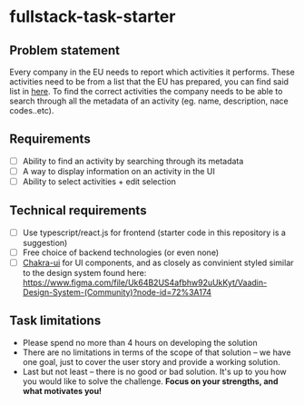 # fullstack-task-starter

## Problem statement

Every company in the EU needs to report which activities it performs. These activities need to be from a list that the EU has prepared, you can find said list in [here](fullstack-task-starter/data/activities.json). To find the correct activities the company needs to be able to search through all the metadata of an activity (eg. name, description, nace codes..etc).

## Requirements

- [ ] Ability to find an activity by searching through its metadata
- [ ] A way to display information on an activity in the UI
- [ ] Ability to select activities + edit selection

## Technical requirements

- [ ] Use typescript/react.js for frontend (starter code in this repository is a suggestion)
- [ ] Free choice of backend technologies (or even none)
- [ ] [Chakra-ui](https://chakra-ui.com/) for UI components, and as closely as convinient styled similar to the design system found here: <https://www.figma.com/file/Uk64B2US4afbhw92uUkKyt/Vaadin-Design-System-(Community)?node-id=72%3A174>

## Task  limitations

- Please spend no more than 4 hours on developing the solution
- There are no limitations in terms of the scope of that solution – we have one goal, just to cover the user story and provide a working solution.
- Last but not least – there is no good or bad solution. It's up to you how you would like to solve the challenge. **Focus on your strengths, and what motivates you!**

